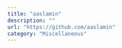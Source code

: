 ```yaml
---
title: "aaslamin"
description: ""
url: "https://github.com/aaslamin"
category: "Miscellaneous"
---
```

